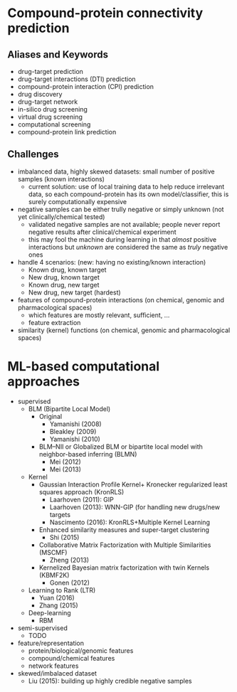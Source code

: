 # Compound-protein connectivity prediction

## Aliases and Keywords
* drug-target prediction
* drug-target interactions (DTI) prediction
* compound-protein interaction (CPI) prediction
* drug discovery
* drug-target network
* in-silico drug screening
* virtual drug screening
* computational screening
* compound-protein link prediction

## Challenges
* imbalanced data, highly skewed datasets: small number of positive samples (known interactions)
    * current solution: use of local training data to help reduce irrelevant data,
      so each compound-protein has its own model/classifier, this is surely computationally expensive
* negative samples can be either trully negative or simply unknown (not yet clinically/chemical tested)
    * validated negative samples are not available;
      people never report negative results after clinical/chemical experiment
    * this may fool the machine during learning in that
      _almost_ positive interactions but _unknown_ are considered the same as _truly_ negative ones
* handle 4 scenarios: (new: having no existing/known interaction)
    * Known drug, known target
    * New drug, known target
    * Known drug, new target
    * New drug, new target (hardest)
* features of compound-protein interactions (on chemical, genomic and pharmacological spaces)
    * which features are mostly relevant, sufficient, ...
    * feature extraction
* similarity (kernel) functions (on chemical, genomic and pharmacological spaces)

# ML-based computational approaches
* supervised
    * BLM (Bipartite Local Model)
        * Original
            * Yamanishi (2008)
            * Bleakley (2009)
            * Yamanishi (2010)
        * BLM–NII or Globalized BLM or bipartite local model with neighbor-based inferring (BLMN)
            * Mei (2012)
            * Mei (2013)
    * Kernel
        * Gaussian Interaction Profile Kernel+ Kronecker regularized least squares approach (KronRLS)
            * Laarhoven (2011): GIP
            * Laarhoven (2013): WNN-GIP (for handling new drugs/new targets
            * Nascimento (2016): KronRLS+Multiple Kernel Learning
        * Enhanced similarity measures and super-target clustering
            * Shi (2015)
        * Collaborative Matrix Factorization with Multiple Similarities (MSCMF)
            * Zheng (2013)
        * Kernelized Bayesian matrix factorization with twin Kernels (KBMF2K)
            * Gonen (2012)
    * Learning to Rank (LTR)
        * Yuan (2016)
        * Zhang (2015)
    * Deep-learning
        * RBM
* semi-supervised
    * TODO
* feature/representation
    * protein/biological/genomic features
    * compound/chemical features
    * network features
* skewed/imbalaced dataset
    * Liu (2015):  building up highly credible negative samples
